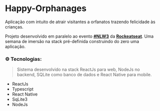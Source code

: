 # Happy-Orphanages
Aplicação com intuito de atrair visitantes a orfanatos trazendo felicidade às crianças.

Projeto desenvolvido em paralelo ao evento **[#NLW3](https://nextlevelweek.com)** da **[Rockeatseat](https://rocketseat.com.br/)**. Uma semana de imersão na stack pré-definida construindo do zero uma aplicação.

### :gear:	Tecnologias:
> Sistema desenvolvido na stack ReactJs para web, NodeJs no backend, SQLite como banco de dados e React Native para mobile. 

- ReactJs
- Typescript
- React Native
- SqLite3
- NodeJs

 

<!--- 
## :scroll: Preview

![LoginPage](https://i.pinimg.com/originals/65/cf/11/65cf11c0286fa147aaeb299238fb2d67.png "Login Page")
![LandingPage](https://i.pinimg.com/originals/b5/ff/61/b5ff618b89347d945d9bf1bc441c242a.png "Landing Page")
-->

